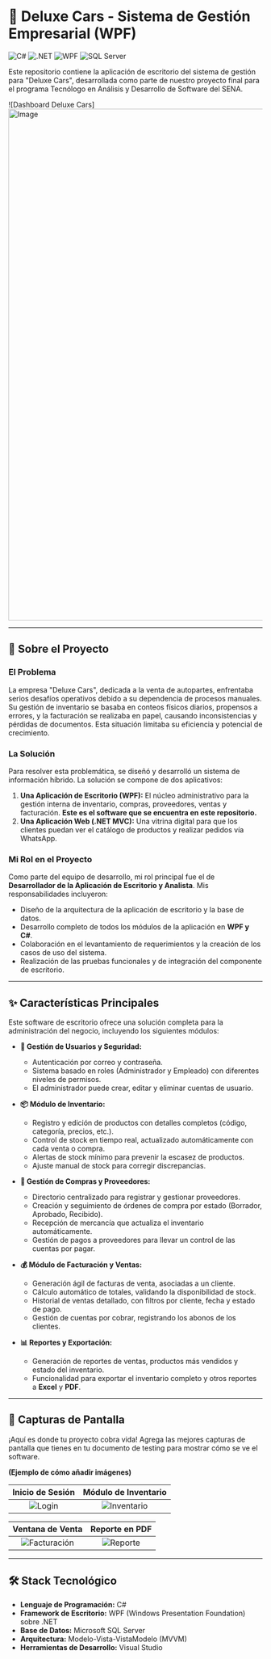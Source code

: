 # 🚗 Deluxe Cars - Sistema de Gestión Empresarial (WPF)

![C#](https://img.shields.io/badge/C%23-239120?style=for-the-badge&logo=c-sharp&logoColor=white)
![.NET](https://img.shields.io/badge/.NET-512BD4?style=for-the-badge&logo=dotnet&logoColor=white)
![WPF](https://img.shields.io/badge/WPF-5C2D91?style=for-the-badge&logo=.net&logoColor=white)
![SQL Server](https://img.shields.io/badge/SQL_Server-CC2927?style=for-the-badge&logo=microsoft-sql-server&logoColor=white)

Este repositorio contiene la aplicación de escritorio del sistema de gestión para "Deluxe Cars", desarrollada como parte de nuestro proyecto final para el programa Tecnólogo en Análisis y Desarrollo de Software del SENA.

![Dashboard Deluxe Cars]<img width="1918" height="1013" alt="Image" src="https://github.com/user-attachments/assets/76017df3-9c48-4c94-8731-22208251b81f" />

---

## 📖 Sobre el Proyecto

### El Problema
La empresa "Deluxe Cars", dedicada a la venta de autopartes, enfrentaba serios desafíos operativos debido a su dependencia de procesos manuales. Su gestión de inventario se basaba en conteos físicos diarios, propensos a errores, y la facturación se realizaba en papel, causando inconsistencias y pérdidas de documentos. Esta situación limitaba su eficiencia y potencial de crecimiento.

### La Solución
Para resolver esta problemática, se diseñó y desarrolló un sistema de información híbrido. La solución se compone de dos aplicativos:

1.  **Una Aplicación de Escritorio (WPF):** El núcleo administrativo para la gestión interna de inventario, compras, proveedores, ventas y facturación. **Este es el software que se encuentra en este repositorio.**
2.  **Una Aplicación Web (.NET MVC):** Una vitrina digital para que los clientes puedan ver el catálogo de productos y realizar pedidos vía WhatsApp.

### Mi Rol en el Proyecto
Como parte del equipo de desarrollo, mi rol principal fue el de **Desarrollador de la Aplicación de Escritorio y Analista**. Mis responsabilidades incluyeron:
- Diseño de la arquitectura de la aplicación de escritorio y la base de datos.
- Desarrollo completo de todos los módulos de la aplicación en **WPF y C#**.
- Colaboración en el levantamiento de requerimientos y la creación de los casos de uso del sistema.
- Realización de las pruebas funcionales y de integración del componente de escritorio.

---

## ✨ Características Principales

Este software de escritorio ofrece una solución completa para la administración del negocio, incluyendo los siguientes módulos:

* **🔐 Gestión de Usuarios y Seguridad:**
    * Autenticación por correo y contraseña.
    * Sistema basado en roles (Administrador y Empleado) con diferentes niveles de permisos.
    * El administrador puede crear, editar y eliminar cuentas de usuario.

* **📦 Módulo de Inventario:**
    * Registro y edición de productos con detalles completos (código, categoría, precios, etc.).
    * Control de stock en tiempo real, actualizado automáticamente con cada venta o compra.
    * Alertas de stock mínimo para prevenir la escasez de productos.
    * Ajuste manual de stock para corregir discrepancias.

* **🚚 Gestión de Compras y Proveedores:**
    * Directorio centralizado para registrar y gestionar proveedores.
    * Creación y seguimiento de órdenes de compra por estado (Borrador, Aprobado, Recibido).
    * Recepción de mercancía que actualiza el inventario automáticamente.
    * Gestión de pagos a proveedores para llevar un control de las cuentas por pagar.

* **💰 Módulo de Facturación y Ventas:**
    * Generación ágil de facturas de venta, asociadas a un cliente.
    * Cálculo automático de totales, validando la disponibilidad de stock.
    * Historial de ventas detallado, con filtros por cliente, fecha y estado de pago.
    * Gestión de cuentas por cobrar, registrando los abonos de los clientes.

* **📊 Reportes y Exportación:**
    * Generación de reportes de ventas, productos más vendidos y estado del inventario.
    * Funcionalidad para exportar el inventario completo y otros reportes a **Excel** y **PDF**.

---

## 📸 Capturas de Pantalla

¡Aquí es donde tu proyecto cobra vida! Agrega las mejores capturas de pantalla que tienes en tu documento de testing para mostrar cómo se ve el software.

**(Ejemplo de cómo añadir imágenes)**

| Inicio de Sesión | Módulo de Inventario |
| :---: | :---: |
| ![Login](URL_DE_LA_IMAGEN_DEL_LOGIN) | ![Inventario](URL_DE_LA_IMAGEN_DEL_INVENTARIO) |

| Ventana de Venta | Reporte en PDF |
| :---: | :---: |
| ![Facturación](URL_DE_LA_IMAGEN_DE_FACTURACION) | ![Reporte](URL_DE_LA_IMAGEN_DEL_REPORTE) |


---

## 🛠️ Stack Tecnológico

* **Lenguaje de Programación:** C# 
* **Framework de Escritorio:** WPF (Windows Presentation Foundation) sobre .NET
* **Base de Datos:** Microsoft SQL Server
* **Arquitectura:** Modelo-Vista-VistaModelo (MVVM)
* **Herramientas de Desarrollo:** Visual Studio
